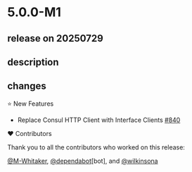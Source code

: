 # 5.0.0-M1

## release on 20250729
## description
## changes
⭐ New Features

* Replace Consul HTTP Client with Interface Clients <a href="https://github.com/spring-cloud/spring-cloud-consul/pull/840" data-hovercard-type="pull_request" data-hovercard-url="/spring-cloud/spring-cloud-consul/pull/840/hovercard">#840</a>

❤️ Contributors

Thank you to all the contributors who worked on this release:

<a class="user-mention notranslate" data-hovercard-type="user" data-hovercard-url="/users/M-Whitaker/hovercard" data-octo-click="hovercard-link-click" data-octo-dimensions="link_type:self" href="https://github.com/M-Whitaker">@M-Whitaker</a>, <a class="user-mention notranslate" data-hovercard-type="organization" data-hovercard-url="/orgs/dependabot/hovercard" data-octo-click="hovercard-link-click" data-octo-dimensions="link_type:self" href="https://github.com/dependabot">@dependabot</a>[bot], and <a class="user-mention notranslate" data-hovercard-type="user" data-hovercard-url="/users/wilkinsona/hovercard" data-octo-click="hovercard-link-click" data-octo-dimensions="link_type:self" href="https://github.com/wilkinsona">@wilkinsona</a>

